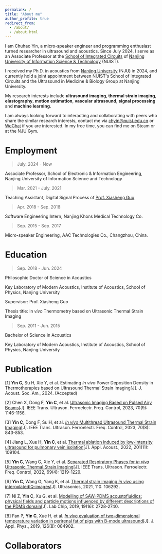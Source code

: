 ```yaml
---
permalink: /
title: "About me"
author_profile: true
redirect_from: 
  - /about/
  - /about.html
---
```



I am Chuhao Yin, a micro-speaker engineer and programming enthusiast turned researcher in ultrasound and acoustics. Since July 2024, I serve as an Associate Professor at the [School of Integrated Circuits](https://ic.nuist.edu.cn/) of [Nanjing University of Information Science & Technology](https://nuist.edu.cn/) (NUIST).

I received my Ph.D. in acoustics from [Nanjing University](https://www.nju.edu.cn/) (NJU) in 2024, and currently hold a joint appointment between NUIST's School of Integrated Circuits and the Ultrasound in Medicine & Biology Group at Nanjing University. 

My research interests include **ultrasound imaging**, **thermal strain imaging**, **elastography**, **motion estimation**, **vascular ultrasound**, **signal processing** and **machine learning**.

I am always looking forward to interacting and collaborating with peers who share the similar research interests, contact me via <chyin@nuist.edu.cn> or [WeChat](...\images\wechat.jpg) if you are interested. In my free time, you can find me on Steam or at the NJU Gym.

# Employment
>July. 2024 - Now

Associate Professor, School of Electronic & Information Engineering, Nanjing University of Information Science and Technology

>Mar. 2021 - July. 2021

Teaching Assistant, Digital Signal Process of [Prof. Xiasheng Guo](https://physics.nju.edu.cn/sz/jcrc/zzbqnbjrc/20220408/i220430.html)

>Apr. 2018 - Sep. 2018

Software Engineering Intern, Nanjing Khons Medical Technology Co.

>Sep. 2015 - Sep. 2017

Micro-speaker Engineering, AAC Technologies Co., Changzhou, China.

# Education

>Sep. 2018 - Jun. 2024

Philosophic Doctor of Science in Acoustics

Key Laboratory of Modern Acoustics, Institute of Acoustics, School of Physics, Nanjing University

Supervisor: Prof. Xiasheng Guo

Thesis title: In *vivo* Thermometry based on Ultrasonic Thermal Strain Imaging

>Sep. 2011 - Jun. 2015

Bachelor of Science in Acoustics

Key Laboratory of Modern Acoustics, Institute of Acoustics, School of Physics, Nanjing University

# Publication
[1] **Yin C**, Su H, Xie Y, et al. Estimating *in vivo* Power Deposition Density in Thermotherapies based on Ultrasound Thermal Strain Imaging[J]. J. Acoust. Soc. Am., 2024. (Accepted)

[2] Chen X, Dong F, **Yin C**, et al. [Ultrasonic Imaging Based on Pulsed Airy Beams](https://ieeexplore.ieee.org/document/10193783)[J]. IEEE Trans. Ultrason. Ferroelectr. Freq. Control, 2023, 70(9): 1146-1156.

[3] **Yin C**, Dong F, Su H, et al. [*In vivo* Multithread Ultrasound Thermal Strain Imaging](https://ieeexplore.ieee.org/document/10168140)[J]. IEEE Trans. Ultrason. Ferroelectr. Freq. Control, 2023, 70(8): 843-853.

[4] Jiang L, Xue H, **Yin C**, et al. [Thermal ablation induced by low-intensity ultrasound for pulmonary vein isolation](https://www.sciencedirect.com/science/article/abs/pii/S0003682X22004789)[J]. Appl. Acoust., 2022, 201(11): 109104.

[5] **Yin C**, Wang G, Xie Y, et al. [Separated Respiratory Phases for *in vivo* Ultrasonic Thermal Strain Imaging](https://ieeexplore.ieee.org/document/9705591)[J]. IEEE Trans. Ultrason. Ferroelectr. Freq. Control, 2022, 69(4): 1219-1229.

[6] **Yin C**, Wang G, Yang K, et al. [Thermal strain imaging *in vivo* using interpolatedIQ-images](https://www.sciencedirect.com/science/article/abs/pii/S0041624X20302304)[J]. Ultrasonics, 2021, 110: 106292.

[7] Ni Z, **Yin C**, Xu G, et al. [Modelling of SAW-PDMS acoustofluidics: physical fields and particle motions influenced by different descriptions of the PDMS domain](https://pubs.rsc.org/en/content/articlelanding/2019/lc/c9lc00431a)[J]. Lab Chip, 2019, 19(16): 2728-2740.

[8] Fan P, **Yin C**, Xue H, et al. [*In vivo* evaluation of two-dimensional temperature variation in perirenal fat of pigs with B-mode ultrasound](https://pubs.aip.org/aip/jap/article-abstract/126/8/084902/366492/In-vivo-evaluation-of-two-dimensional-temperature?redirectedFrom=fulltext)[J]. J. Appl. Phys., 2019, 126(8): 084902.

# Collaborators
